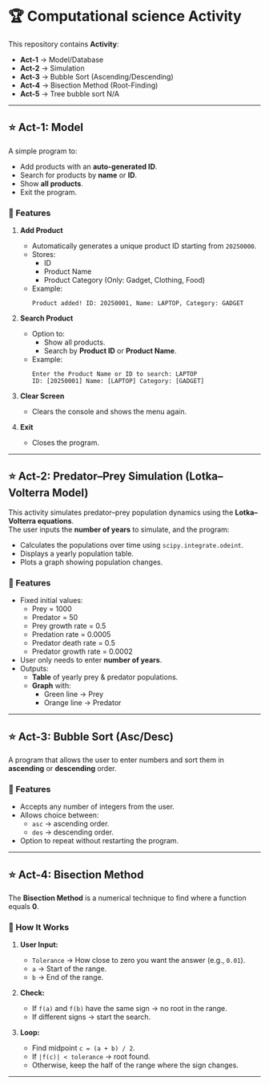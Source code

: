 # 🏆 Computational science Activity

This repository contains **Activity**:

- **Act-1** → Model/Database
- **Act-2** → Simulation
- **Act-3** → Bubble Sort (Ascending/Descending)
- **Act-4** → Bisection Method (Root-Finding) 
- **Act-5** → Tree bubble sort N/A
---

## ⭐ Act-1: Model

A simple program to:
- Add products with an **auto-generated ID**.
- Search for products by **name** or **ID**.
- Show **all products**.
- Exit the program.

### 📌 Features
1. **Add Product**
   - Automatically generates a unique product ID starting from `20250000`.
   - Stores:
     - ID
     - Product Name
     - Product Category (Only: Gadget, Clothing, Food)
   - Example:
     ```
     Product added! ID: 20250001, Name: LAPTOP, Category: GADGET
     ```

2. **Search Product**
   - Option to:
     - Show all products.
     - Search by **Product ID** or **Product Name**.
   - Example:
     ```
     Enter the Product Name or ID to search: LAPTOP
     ID: [20250001] Name: [LAPTOP] Category: [GADGET]
     ```

3. **Clear Screen**
   - Clears the console and shows the menu again.

4. **Exit**
   - Closes the program.
---

## ⭐ Act-2: Predator–Prey Simulation (Lotka–Volterra Model)

This activity simulates predator–prey population dynamics using the **Lotka–Volterra equations**.  
The user inputs the **number of years** to simulate, and the program:
- Calculates the populations over time using `scipy.integrate.odeint`.
- Displays a yearly population table.
- Plots a graph showing population changes.

### 📌 Features
- Fixed initial values:
  - Prey = 1000
  - Predator = 50
  - Prey growth rate = 0.5
  - Predation rate = 0.0005
  - Predator death rate = 0.5
  - Predator growth rate = 0.0002
- User only needs to enter **number of years**.
- Outputs:
  - **Table** of yearly prey & predator populations.
  - **Graph** with:
    - Green line → Prey
    - Orange line → Predator
    
---

## ⭐ Act-3: Bubble Sort (Asc/Desc)

A program that allows the user to enter numbers and sort them in **ascending** or **descending** order. 

### 📌 Features
- Accepts any number of integers from the user.
- Allows choice between:
  - `asc` → ascending order.
  - `des` → descending order.
- Option to repeat without restarting the program.
  
---


  ## ⭐ Act-4: Bisection Method

The **Bisection Method** is a numerical technique to find where a function equals **0**.

### 🚀 How It Works
1. **User Input:**
   - `Tolerance` → How close to zero you want the answer (e.g., `0.01`).
   - `a` → Start of the range.
   - `b` → End of the range.
   
2. **Check:**
   - If `f(a)` and `f(b)` have the same sign → no root in the range.
   - If different signs → start the search.

3. **Loop:**
   - Find midpoint `c = (a + b) / 2`.
   - If `|f(c)| < tolerance` → root found.
   - Otherwise, keep the half of the range where the sign changes.

---


